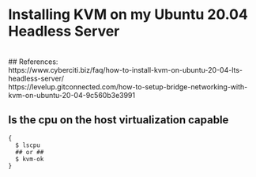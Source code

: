 # Installing KVM on my Ubuntu 20.04 Headless Server
</br>
## References:
</br>
https://www.cyberciti.biz/faq/how-to-install-kvm-on-ubuntu-20-04-lts-headless-server/
</br>
https://levelup.gitconnected.com/how-to-setup-bridge-networking-with-kvm-on-ubuntu-20-04-9c560b3e3991

## Is the cpu on the host virtualization capable

```
{
  $ lscpu
  ## or ##
  $ kvm-ok
}
```


